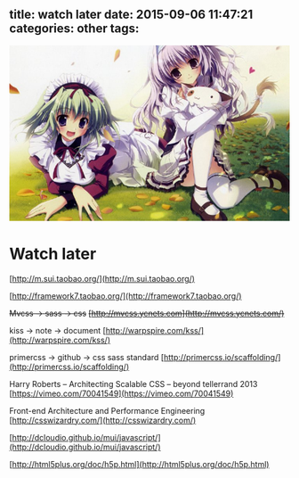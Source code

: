 title: watch later
date: 2015-09-06 11:47:21
categories: other
tags:
---

![](/images/s11.jpg)
# Watch later

[http://m.sui.taobao.org/](http://m.sui.taobao.org/)

[http://framework7.taobao.org/](http://framework7.taobao.org/)

~~Mvcss -> sass -> css~~
~~[http://mvcss.ycnets.com](http://mvcss.ycnets.com/)~~

kiss -> note -> document
[http://warpspire.com/kss/](http://warpspire.com/kss/)

primercss -> github -> css sass standard
[http://primercss.io/scaffolding/](http://primercss.io/scaffolding/)

Harry Roberts – Architecting Scalable CSS – beyond tellerrand 2013
[https://vimeo.com/70041549](https://vimeo.com/70041549)

Front-end Architecture and Performance Engineering
[http://csswizardry.com/](http://csswizardry.com/)

[http://dcloudio.github.io/mui/javascript/](http://dcloudio.github.io/mui/javascript/)

[http://html5plus.org/doc/h5p.html](http://html5plus.org/doc/h5p.html)